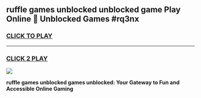 
## ruffle games unblocked unblocked game Play Online 👋 Unblocked Games #rq3nx
<h3>
<a href="https://premium.freeplayer.one?title=ruffle_games_unblocked&ref=21F">CLICK TO PLAY</a></h3>
<hr>

<h3>
<a href="https://premium.freeplayer.one?title=ruffle_games_unblocked&ref=21F">CLICK 2 PLAY</a>
  
</h3>

<a href="https://premium.freeplayer.one?title=ruffle_games_unblocked&ref=21F/"><img src="https://clearcache.store/games.png"></a>


**ruffle games unblocked games unblocked: Your Gateway to Fun and Accessible Online Gaming**
